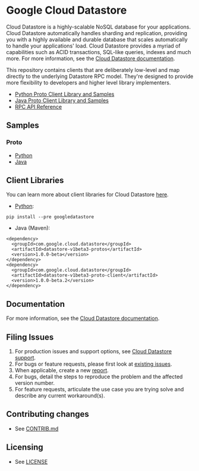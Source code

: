 # Google Cloud Datastore

Cloud Datastore is a highly-scalable NoSQL database for your applications. Cloud Datastore automatically handles sharding and replication, providing you with a highly available and durable database that scales automatically to handle your applications' load. Cloud Datastore provides a myriad of capabilities such as ACID transactions, SQL-like queries, indexes and much more. For more information, see the [Cloud Datastore documentation][4].

This repository contains clients that are deliberately low-level and map directly to the underlying Datastore RPC model. They're designed to provide more flexibility to developers and higher level library implementers.

- [Python Proto Client Library and Samples][9]
- [Java Proto Client Library and Samples][10]
- [RPC API Reference][6]

## Samples

### Proto

- [Python][1]
- [Java][2]

## Client Libraries

You can learn more about client libraries for Cloud Datastore [here][24].

- [Python][18]:

```
pip install --pre googledatastore
```

- Java (Maven):

```
<dependency>
  <groupId>com.google.cloud.datastore</groupId>
  <artifactId>datastore-v1beta3-protos</artifactId>
  <version>1.0.0-beta</version>
</dependency>
<dependency>
  <groupId>com.google.cloud.datastore</groupId>
  <artifactId>datastore-v1beta3-proto-client</artifactId>
  <version>1.0.0-beta.2</version>
</dependency>
```

## Documentation

For more information, see the [Cloud Datastore documentation][4].

## Filing Issues

1. For production issues and support options, see [Cloud Datastore support][25].
1. For bugs or feature requests, please first look at [existing issues][14].
1. When applicable, create a new [report][15].
1. For bugs, detail the steps to reproduce the problem and the affected version number.
1. For feature requests, articulate the use case you are trying solve and describe any current workaround(s).

## Contributing changes

- See [CONTRIB.md][7]

## Licensing

- See [LICENSE][8]

[1]: python/demos/trivial/adams.py
[2]: java/demos/src/main/java/com/google/datastore/v1beta3/demos/trivial/Adams.java
[4]: https://cloud.google.com/datastore
[6]: https://cloud.google.com/datastore/reference/rpc
[7]: CONTRIB.md
[8]: LICENSE
[9]: python
[10]: java
[14]: https://github.com/GoogleCloudPlatform/google-cloud-datastore/issues
[15]: https://github.com/GoogleCloudPlatform/google-cloud-datastore/issues/new
[18]: https://pypi.python.org/pypi/googledatastore
[24]: https://cloud.google.com/datastore/docs/client-libraries
[25]: https://cloud.google.com/datastore/docs/support
